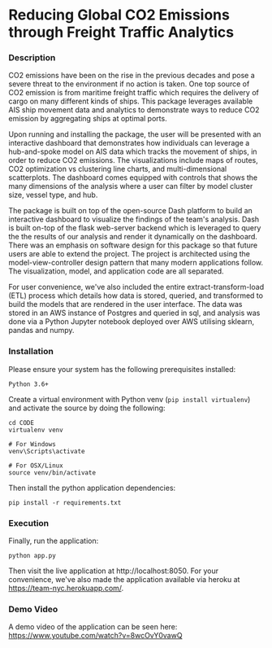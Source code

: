 # Reducing Global CO2 Emissions through Freight Traffic Analytics

### Description

CO2 emissions have been on the rise in the previous decades and pose a severe threat to the environment if no action is taken. One top source of CO2 emission is from maritime freight traffic which requires the delivery of cargo on many different kinds of ships. This package leverages available AIS ship movement data and analytics to demonstrate ways to reduce CO2 emission by aggregating ships at optimal ports. 

Upon running and installing the package, the user will be presented with an interactive dashboard that demonstrates how individuals can leverage a hub-and-spoke model on AIS data which tracks the movement of ships, in order to reduce CO2 emissions. The visualizations include maps of routes, CO2 optimization vs clustering line charts, and multi-dimensional scatterplots. The dashboard comes equipped with controls that shows the many dimensions of the analysis where a user can filter by model cluster size, vessel type, and hub. 

The package is built on top of the open-source Dash platform to build an interactive dashboard to visualize the findings of the team's analysis. Dash is built on-top of the flask web-server backend which is leveraged to query the the results of our analysis and render it dynamically on the dashboard. There was an emphasis on software design for this package so that future users are able to extend the project. The project is architected using the model-view-controller design pattern that many modern applications follow. The visualization, model, and application code are all separated.

For user convenience, we've also included the entire extract-transform-load (ETL) process which details how data is stored, queried, and transformed to build the models that are rendered in the user interface. The data was stored in an AWS instance of Postgres and queried in sql, and analysis was done via a Python Jupyter notebook deployed over AWS utilising sklearn, pandas and numpy.

### Installation

Please ensure your system has the following prerequisites installed:
```
Python 3.6+
```

Create a virtual environment with Python venv (`pip install virtualenv`) and activate the source by doing the following:

```
cd CODE
virtualenv venv

# For Windows
venv\Scripts\activate

# For OSX/Linux
source venv/bin/activate
```

Then install the python application dependencies:
```
pip install -r requirements.txt
```

### Execution

Finally, run the application:
```
python app.py
```

Then visit the live application at http://localhost:8050. For your convenience, we've also made the application available via heroku at https://team-nyc.herokuapp.com/. 

### Demo Video

A demo video of the application can be seen here:
https://www.youtube.com/watch?v=8wcOvY0vawQ
